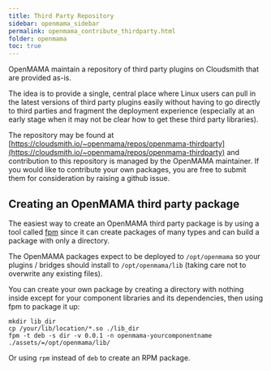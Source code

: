 ```yaml
---
title: Third Party Repository
sidebar: openmama_sidebar
permalink: openmama_contribute_thirdparty.html
folder: openmama
toc: true
---
```


OpenMAMA maintain a repository of third party plugins on Cloudsmith that are provided as-is.

The idea is to provide a single, central place where Linux users can pull in the latest
versions of third party plugins easily without having to go directly to third parties and
fragment the deployment experience (especially at an early stage when it may not be clear
how to get these third party libraries).

The repository may be found at [https://cloudsmith.io/~openmama/repos/openmama-thirdparty](https://cloudsmith.io/~openmama/repos/openmama-thirdparty)
and contribution to this repository is managed by the OpenMAMA maintainer. If you would
like to contribute your own packages, you are free to submit them for consideration by
raising a github issue.

## Creating an OpenMAMA third party package

The easiest way to create an OpenMAMA third party package is by using a tool called [fpm](https://github.com/jordansissel/fpm)
since it can create packages of many types and can build a package with only a directory.

The OpenMAMA packages expect to be deployed to `/opt/openmama` so your plugins / bridges
should install to `/opt/openmama/lib` (taking care not to overwrite any existing files).

You can create your own package by creating a directory with nothing inside except for
your component libraries and its dependencies, then using fpm to package it up:

    mkdir lib_dir
    cp /your/lib/location/*.so ./lib_dir
    fpm -t deb -s dir -v 0.0.1 -n openmama-yourcomponentname ./assets/=/opt/openmama/lib/

Or using `rpm` instead of `deb` to create an RPM package.
